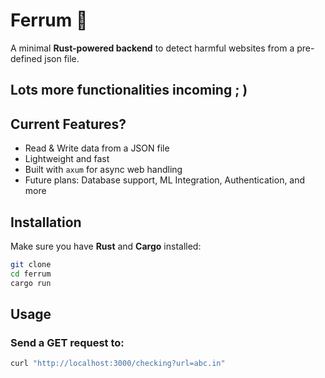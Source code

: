 # Ferrum 🦀

A minimal **Rust-powered backend** to detect harmful websites from a pre-defined json file.

## Lots more functionalities incoming ; )

## Current Features?

- Read & Write data from a JSON file
- Lightweight and fast
- Built with `axum` for async web handling
- Future plans: Database support, ML Integration, Authentication, and more

## Installation

Make sure you have **Rust** and **Cargo** installed:

```sh
git clone
cd ferrum
cargo run
```

## Usage

### Send a GET request to:

```sh
curl "http://localhost:3000/checking?url=abc.in"
```
